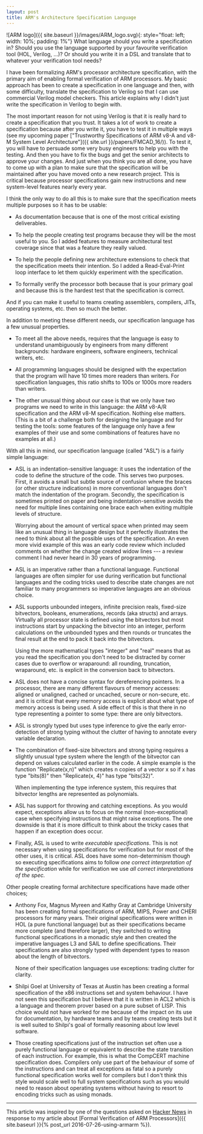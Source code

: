 ```yaml
---
layout: post
title: ARM's Architecture Specification Language
---
```


![ARM logo]({{ site.baseurl }}/images/ARM_logo.svg){: style="float: left; width: 10%; padding: 1%"}
What language should you write a specification in?  Should you use the language
supported by your favourite verification tool (HOL, Verilog, ...)?
Or should you write it in a DSL and translate that to whatever your
verification tool needs?

I have been formalizing ARM's processor architecture specification, with the
primary aim of enabling formal verification of ARM processors.
My basic approach has been to create a specification in one language
and then, with some difficulty, translate the specification to Verilog
so that I can use commercial Verilog model checkers.
This article explains why I didn't just write the specification in Verilog to begin with.

The most important reason for not using Verilog is that it is really hard to
create a specification that you trust.  It takes a lot of work to create
a specification because after you write it, you have to test it in multiple
ways (see my upcoming paper ["Trustworthy Specifications of ARM v8-A and v8-M
System Level Architecture"]({{ site.url }}/papers/FMCAD_16/)).
To test it, you will have to persuade some very busy engineers to help you with
the testing.  And then you have to fix the bugs and get the senior architects
to approve your changes. And just when you think you are all done, you have to
come up with a plan to make sure that the specification will be maintained
after you have moved onto a new research project.  This is critical because
processor specifications gain new instructions and new system-level features
nearly every year.

I think the only way to do all this is to make sure that the specification
meets multiple purposes so it has to be usable:

  * As documentation because that is one of the most critical existing
    deliverables.

  * To help the people creating test programs because they will be the most
    useful to you.  So I added features to measure architectural test coverage
    since that was a feature they really valued.

  * To help the people defining new architecture extensions to check that
    the specification meets their intention.  So I added a Read-Eval-Print
    loop interface to let them quickly experiment with the specification.

  * To formally verify the processor both because that is your primary goal
    and because this is the hardest test that the specification is correct.

And if you can make it useful to teams creating assemblers, compilers, JITs,
operating systems, etc. then so much the better.

In addition to meeting these different needs, our specification language has a few
unusual properties.

  * To meet all the above needs, requires that the language is easy to
    understand unambiguously by engineers from many different backgrounds:
    hardware engineers, software engineers, technical writers, etc.

  * All programming languages should be designed with the expectation that the
    program will have 10 times more readers than writers.  For specification
    languages, this ratio shifts to 100s or 1000s more readers than writers.

  * The other unusual thing about our case is that we only have two programs we
    need to write in this language: the ARM v8-A/R specification and the ARM
    v8-M specification.  Nothing else matters.  (This is a bit of a challenge
    both for designing the language and for testing the tools: some features of
    the language only have a few examples of their use and some combinations of
    features have no examples at all.)

With all this in mind, our specification language (called "ASL") is
a fairly simple language:

* ASL is an indentation-sensitive language: it uses the indentation of the code
  to define the structure of the code.  This serves two purposes.  First, it
  avoids a small but subtle source of confusion where the braces (or other
  structure indications) in more conventional languages don't match the
  indentation of the program.  Secondly, the specification is sometimes
  printed on paper and being indentation-sensitive avoids the need for
  multiple lines containing one brace each when exiting multiple
  levels of structure.

  Worrying about the amount of vertical space when printed may seem like
  an unusual thing in language design but it perfectly illustrates the
  need to think about all the possible uses of the specification.
  An even more vivid example of this was an early code review which
  included comments on whether the change created widow lines ---
  a review comment I had never heard in 30 years of programming.

* ASL is an imperative rather than a functional language.
  Functional languages are often simpler for use during verification
  but functional languages and the coding tricks used to describe
  state changes are not familiar to many programmers so imperative
  languages are an obvious choice.

* ASL supports unbounded integers, infinite precision reals, fixed-size
  bitvectors, booleans, enumerations, records (aka structs) and arrays.
  Virtually all processor state is defined using the bitvectors but most
  instructions start by unpacking the bitvector into an integer, perform
  calculations on the unbounded types and then rounds or truncates the final
  result at the end to pack it back into the bitvectors.

  Using the more mathematical types "integer" and "real" means that
  as you read the specification you don't need to be distracted by
  corner cases due to overflow or wraparound: all rounding, truncation,
  wraparound, etc. is explicit in the conversion back to bitvectors.

* ASL does not have a concise syntax for dereferencing pointers.
  In a processor, there are many different flavours of memory accesses:
  aligned or unaligned, cached or uncached, secure or non-secure, etc.
  and it is critical that every memory access is explicit about what
  type of memory access is being used.  A side effect of this is that
  there in no type representing a pointer to some type: there
  are only bitvectors.

* ASL is strongly typed but uses type inference to give the
  early error-detection of strong typing without the clutter of having
  to annotate every variable declaration.

* The combination of fixed-size bitvectors and strong typing requires
  a slightly unusual type system where the length of the bitvector
  can depend on values calculated earlier in the code.  A simple
  example is the function "Replicate(x,n)" which creates n copies
  of a vector x so if x has type "bits(8)" then "Replicate(x, 4)"
  has type "bits(32)".

  When implementing the type inference system, this requires that bitvector
  lengths are represented as polynomials.

* ASL has support for throwing and catching exceptions.  As you would expect,
  exceptions allow us to focus on the normal (non-exceptional) case
  when specifying instructions that might raise exceptions.
  The one downside is that it is more difficult to think about the tricky
  cases that happen if an exception does occur.

* Finally, ASL is used to write _executable specifications_.  This
  is not necessary when using specifications for verification but for most of the
  other uses, it is critical.
  ASL does have some non-determinism though so executing specifications
  aims to follow _one correct interpretation of the specification_
  while for verification we use _all correct interpretations of
  the spec._

Other people creating formal architecture specifications have made other
choices;

* Anthony Fox, Magnus Myreen and Kathy Gray at Cambridge University has been
  creating formal specifications of ARM, MIPS, Power and CHERI processors for
  many years.  Their original specifications were written in HOL (a pure
  functional language) but as their specifications became more complete (and
  therefore larger), they switched to writing functional specifications in
  a monadic style and then created the imperative languages L3 and SAIL to
  define specifications.  Their specifications are also strongly typed with
  dependent types to reason about the length of bitvectors.

  None of their specification languages use exceptions: trading clutter for
  clarity.

* Shilpi Goel at University of Texas at Austin has been creating a formal
  specification of the x86 instructions set and system behaviour.
  I have not seen this specification but I believe that it is written
  in ACL2 which is a language and theorem prover based on a pure subset
  of LISP.  This choice would not have worked for me because of the impact
  on its use for documentation, by hardware teams and by teams creating
  tests but it is well suited to Shilpi's goal of formally reasoning
  about low level software.

* Those creating specifications just of the instruction set often use a purely
  functional language or equivalent to describe the state transition of each
  instruction.  For example, this is what the CompCERT machine specification
  does.  Compilers only use part of the behaviour of some of the instructions
  and can treat all exceptions as fatal so a purely functional specification
  works well for compilers but I don't think this style would scale well to
  full system specifications such as you would need to reason about operating
  systems without having to resort to encoding tricks such as using monads.

---

This article was inspired by one of the questions asked on [Hacker
News](https://news.ycombinator.com/item?id=12168894) in response to my article
about [Formal Verification of ARM Processors]({{ site.baseurl }}{% post_url
2016-07-26-using-armarm %}).
